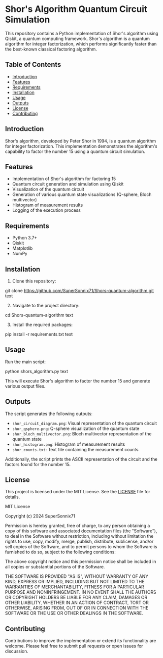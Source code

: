 # Shor's Algorithm Quantum Circuit Simulation

This repository contains a Python implementation of Shor's algorithm using Qiskit, a quantum computing framework. Shor's algorithm is a quantum algorithm for integer factorization, which performs significantly faster than the best-known classical factoring algorithm.

## Table of Contents

- [Introduction](#introduction)
- [Features](#features)
- [Requirements](#requirements)
- [Installation](#installation)
- [Usage](#usage)
- [Outputs](#outputs)
- [License](#license)
- [Contributing](#contributing)

## Introduction

Shor's algorithm, developed by Peter Shor in 1994, is a quantum algorithm for integer factorization. This implementation demonstrates the algorithm's capability to factor the number 15 using a quantum circuit simulation.

## Features

- Implementation of Shor's algorithm for factoring 15
- Quantum circuit generation and simulation using Qiskit
- Visualization of the quantum circuit
- Generation of various quantum state visualizations (Q-sphere, Bloch multivector)
- Histogram of measurement results
- Logging of the execution process

## Requirements

- Python 3.7+
- Qiskit
- Matplotlib
- NumPy

## Installation

1. Clone this repository:

git clone https://github.com/SuperSonnix71/Shors-quantum-algorithm.git
text

2. Navigate to the project directory:

cd Shors-quantum-algorithm
text

3. Install the required packages:

pip install -r requirements.txt
text

## Usage

Run the main script:


python shors_algorithm.py
text

This will execute Shor's algorithm to factor the number 15 and generate various output files.

## Outputs

The script generates the following outputs:

- `shor_circuit_diagram.png`: Visual representation of the quantum circuit
- `shor_qsphere.png`: Q-sphere visualization of the quantum state
- `shor_bloch_multivector.png`: Bloch multivector representation of the quantum state
- `shor_histogram.png`: Histogram of measurement results
- `shor_counts.txt`: Text file containing the measurement counts

Additionally, the script prints the ASCII representation of the circuit and the factors found for the number 15.

## License

This project is licensed under the MIT License. See the [LICENSE](LICENSE) file for details.

MIT License

Copyright (c) 2024 SuperSonnix71

Permission is hereby granted, free of charge, to any person obtaining a copy
of this software and associated documentation files (the "Software"), to deal
in the Software without restriction, including without limitation the rights
to use, copy, modify, merge, publish, distribute, sublicense, and/or sell
copies of the Software, and to permit persons to whom the Software is
furnished to do so, subject to the following conditions:

The above copyright notice and this permission notice shall be included in all
copies or substantial portions of the Software.

THE SOFTWARE IS PROVIDED "AS IS", WITHOUT WARRANTY OF ANY KIND, EXPRESS OR
IMPLIED, INCLUDING BUT NOT LIMITED TO THE WARRANTIES OF MERCHANTABILITY,
FITNESS FOR A PARTICULAR PURPOSE AND NONINFRINGEMENT. IN NO EVENT SHALL THE
AUTHORS OR COPYRIGHT HOLDERS BE LIABLE FOR ANY CLAIM, DAMAGES OR OTHER
LIABILITY, WHETHER IN AN ACTION OF CONTRACT, TORT OR OTHERWISE, ARISING FROM,
OUT OF OR IN CONNECTION WITH THE SOFTWARE OR THE USE OR OTHER DEALINGS IN THE
SOFTWARE.

## Contributing

Contributions to improve the implementation or extend its functionality are welcome. Please feel free to submit pull requests or open issues for discussion.
